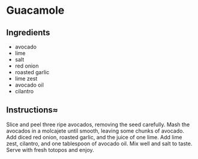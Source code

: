 # Guacamole
## Ingredients
* avocado
* lime
* salt
* red onion
* roasted garlic
* lime zest
* avocado oil
* cilantro

## Instructions≈
Slice and peel three ripe avocados, removing the seed carefully. Mash the avocados in a molcajete until smooth, leaving some chunks of avocado. 
Add diced red onion, roasted garlic, and the juice of one lime. Add lime zest, cilantro, and one tablespoon of avocado oil. 
Mix well and salt to taste.
Serve with fresh totopos and enjoy.
